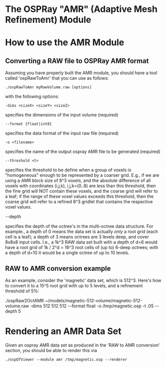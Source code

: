 The OSPRay "AMR" (Adaptive Mesh Refinement) Module
==================================================


How to use the AMR Module
=========================

Converting a RAW file to OSPRay AMR format
------------------------------------------

Assuming you have properly built the AMR module, you should have a
tool called 'ospRawToAmr' that you can use as follows:

    ./ospRawToAmr myRawVolume.raw [options]

with the following options:

    -dims <sizeX> <sizeY> <sizeZ>

specifies the dimensions of the input volume (required)

    --format {float|int8}

specifies the data format of the input raw file (required)

    -o <filename>

specifies the name of the output ospray AMR file to be generated (required)

    --threshold <t>

specifies the threshold to be define when a group of voxels is
"homogeneous" enough to be represented by a coarser grid. E.g., if we
are using a AMR block size of 8^3 voxels, and the absolute difference
of all voxels with coordinates (i,j,k), i,j,k=(0..8) are less than
this threshold, then the fine grid will NOT contain these voxels, and
the coarse grid will refer to a leaf; if the range of these voxel
values exceeds this threshold, then the coarse grid will refer to a
refined 8^3 gridlet that contains the respective voxel values.

--depth <d>

specifies the depth of the octree's in the multi-octree data
structure. For example., a depth of 0 means the data set is actually
_only_ a root grid (each cell is a leaf); a depth of 3 means octrees
are 3 levels deep, and cover 8x8x8 input cells. I.e., a 1k^3 RAW data
set built with a depth of d=6 would have a root grid of 1k / 2^d =
16^3 root cells of (up to) 6-deep octrees; with a depth of d=10 it
would be a single octree of up to 10 levels.

RAW to AMR conversion example
-----------------------------

As an example, consider the 'magnetic' data set, which is
512^3. Here's how to convert it to a 15^5 root grid with up to 5
levels, and a refinement threshold of 5%:

  ./ospRaw2OctAMR ~/models/magnetic-512-volume/magnetic-512-volume.raw -dims 512 512 512 --format float -o /tmp/magnetic.osp -t .05 --depth 5


Rendering an AMR Data Set
=========================

Given an ospray AMR data set as produced in the 'RAW to AMR
conversion' section, you should be able to render this via

    ./ospQTViewer --module amr /tmp/magnetic.osp --renderer 
       
